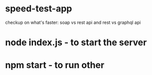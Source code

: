 # speed-test-app
checkup on what's faster: soap vs rest api and rest vs graphql api

# node index.js - to start the server
# npm start - to run other

